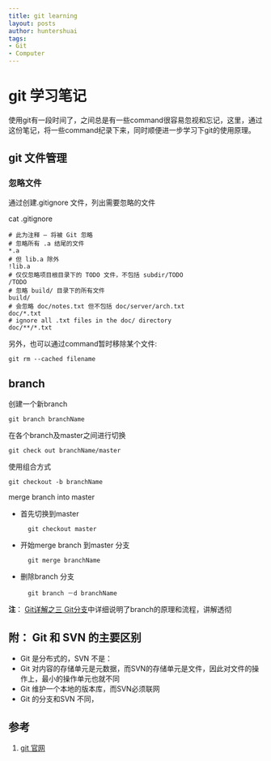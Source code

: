 ```yaml
---
title: git learning 
layout: posts
author: huntershuai
tags:
- Git
- Computer
---
```


git 学习笔记
======
使用git有一段时间了，之间总是有一些command很容易忽视和忘记，这里，通过这份笔记，将一些command纪录下来，同时顺便进一步学习下git的使用原理。


## git 文件管理

### 忽略文件

通过创建.gitignore 文件，列出需要忽略的文件

cat .gitignore
	
	# 此为注释 – 将被 Git 忽略
	# 忽略所有 .a 结尾的文件
	*.a
	# 但 lib.a 除外
	!lib.a
	# 仅仅忽略项目根目录下的 TODO 文件，不包括 subdir/TODO
	/TODO
	# 忽略 build/ 目录下的所有文件
	build/
	# 会忽略 doc/notes.txt 但不包括 doc/server/arch.txt
	doc/*.txt
	# ignore all .txt files in the doc/ directory
	doc/**/*.txt
	
另外，也可以通过command暂时移除某个文件:
	
	git rm --cached filename
		
## branch



创建一个新branch

	git branch branchName 
	
在各个branch及master之间进行切换
	
	git check out branchName/master
	
使用组合方式
	
	git checkout -b branchName
	

merge branch into master
	
* 首先切换到master

		git checkout master
	
* 开始merge branch 到master 分支
		
		git merge branchName

* 删除branch 分支
		
		git branch －d branchName
	
	
**注**：
[Git详解之三 Git分支](http://www.open-open.com/lib/view/open1328069889514.html)中详细说明了branch的原理和流程，讲解透彻
	
	

## 附： Git 和 SVN 的主要区别


- Git 是分布式的，SVN 不是：
- Git 对内容的存储单元是元数据，而SVN的存储单元是文件，因此对文件的操作上，最小的操作单元也就不同
- Git 维护一个本地的版本库，而SVN必须联网
- Git 的分支和SVN 不同，
	

## 参考
1. [git 官网](https://git-scm.com)
	